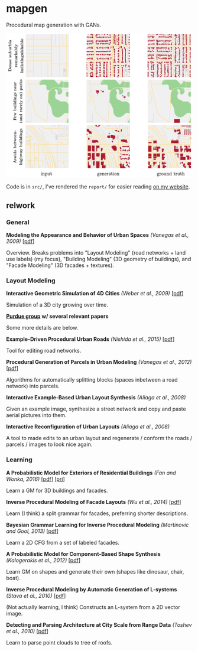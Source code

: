 # mapgen

Procedural map generation with GANs.

![demo](report/img/task2-successes.png)

Code is in `src/`, I've rendered the `report/` for easier reading [on my website](https://maxwellforbes.com/posts/procedural-map-generation-with-gans).

## relwork

### General

**Modeling the Appearance and Behavior of Urban Spaces** _(Vanegas et al., 2009)_ [[pdf](https://pdfs.semanticscholar.org/2fa5/555bd7300b7383e62b489169db3dd460533d.pdf)]

Overview. Breaks problems into "Layout Modeling" (road networks + land use
labels) (my focus), "Building Modeling" (3D geometry of buildings), and "Facade
Modeling" (3D facades + textures).

### Layout Modeling

**Interactive Geometric Simulation of 4D Cities** _(Weber et al., 2009)_ [[pdf](http://peterwonka.net/Publications/pdfs/2009.EG.Weber.UrbanSimulation.FinalVersion.pdf)]

Simulation of a 3D city growing over time.

**[Purdue group](https://www.cs.purdue.edu/cgvlab/urban/urban-procedural-modeling.html) w/ several relevant papers**

Some more details are below.

**Example-Driven Procedural Urban Roads** _(Nishida et al., 2015)_ [[pdf](https://www.cs.purdue.edu/cgvlab/papers/aliaga/cgf15.pdf)]

Tool for editing road networks.

**Procedural Generation of Parcels in Urban Modeling** _(Vanegas et al., 2012)_ [[pdf](https://www.cs.purdue.edu/cgvlab/papers/aliaga/eg2012.pdf)]

Algorithms for automatically splitting blocks (spaces inbetween a road network)
into parcels.

**Interactive Example-Based Urban Layout Synthesis** _(Aliaga et al., 2008)_

Given an example image, synthesize a street network and copy and paste aerial
pictures into them.

**Interactive Reconfiguration of Urban Layouts** _(Aliaga et al., 2008)_

A tool to made edits to an urban layout and regenerate / conform the roads /
parcels / images to look nice again.

### Learning

**A Probabilistic Model for Exteriors of Residential Buildings** _(Fan and Wonka, 2016)_ [[pdf](https://dl.acm.org/citation.cfm?id=2910578)] [[prj](https://sites.google.com/site/lubinfan/publications/2016-bldg-exteriors-model)]

Learn a GM for 3D buildings and facades.

**Inverse Procedural Modeling of Facade Layouts** _(Wu et al., 2014)_ [[pdf](http://peterwonka.net/Publications/pdfs/2014.SG.Wu.InverseFacadeModeling.pdf)]

Learn (I think) a split grammar for facades, preferring shorter descriptions.

**Bayesian Grammar Learning for Inverse Procedural Modeling** _(Martinovic and Gool, 2013)_ [[pdf](http://ieeexplore.ieee.org/stamp/stamp.jsp?arnumber=6618877)]

Learn a 2D CFG from a set of labeled facades.

**A Probabilistic Model for Component-Based Shape Synthesis** _(Kalogerakis et al., 2012)_ [[pdf](http://people.cs.umass.edu/~kalo/papers/ShapeSynthesis/ShapeSynthesis.pdf)]

Learn GM on shapes and generate their own (shapes like dinosaur, chair, boat).

**Inverse Procedural Modeling by Automatic Generation of L-systems** _(Stava et al., 2010)_ [[pdf](http://hpcg.purdue.edu/papers/Stava10EG.pdf)]

(Not actually learning, I think) Constructs an L-system from a 2D vector image.

**Detecting and Parsing Architecture at City Scale from Range Data** _(Toshev et al., 2010)_ [[pdf](http://repository.upenn.edu/cgi/viewcontent.cgi?article=1539&context=cis_papers)]

Learn to parse point clouds to tree of roofs.

